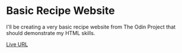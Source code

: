 # Basic Recipe Website

I'll be creating a very basic recipe website from The Odin Project that should demonstrate my HTML skills.

[Live URL](https://ani-menaphire.github.io/odin-recipes/)
